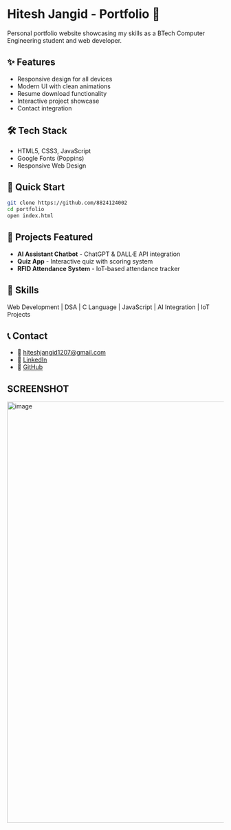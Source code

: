 # Hitesh Jangid - Portfolio 🚀

Personal portfolio website showcasing my skills as a BTech Computer Engineering student and web developer.


## ✨ Features
- Responsive design for all devices
- Modern UI with clean animations
- Resume download functionality
- Interactive project showcase
- Contact integration

## 🛠️ Tech Stack
- HTML5, CSS3, JavaScript
- Google Fonts (Poppins)
- Responsive Web Design

## 🚀 Quick Start
```bash
git clone https://github.com/8824124002
cd portfolio
open index.html
```

## 🎨 Projects Featured
- **AI Assistant Chatbot** - ChatGPT & DALL·E API integration
- **Quiz App** - Interactive quiz with scoring system  
- **RFID Attendance System** - IoT-based attendance tracker

## 💼 Skills
Web Development | DSA | C Language | JavaScript | AI Integration | IoT Projects

## 📞 Contact
- 📧 [hiteshjangid1207@gmail.com](mailto:hiteshjangid1207@gmail.com)
- 💼 [LinkedIn](https://www.linkedin.com/in/hitesh-jangid-a9a923290)
- 🐙 [GitHub](https://github.com/8824124002)

## SCREENSHOT
<img width="1875" height="977" alt="image" src="https://github.com/user-attachments/assets/26d211e2-fe2b-45b5-8689-6e3f22e58314" />


